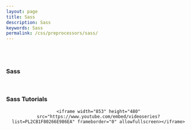 ```yaml
---
layout: page
title: Sass
description: Sass
keywords: Sass
permalink: /css/preprocessors/sass/
---
```


<br/><br/>

### Sass

<br/>

### Sass Tutorials

<div align="center">

    <iframe width="853" height="480" src="https://www.youtube.com/embed/videoseries?list=PL2CB1F80266E986EA" frameborder="0" allowfullscreen></iframe>

</div>
